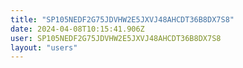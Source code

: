 ```yaml
---
title: "SP105NEDF2G75JDVHW2E5JXVJ48AHCDT36B8DX7S8"
date: 2024-04-08T10:15:41.906Z
user: SP105NEDF2G75JDVHW2E5JXVJ48AHCDT36B8DX7S8
layout: "users"
---
```

    